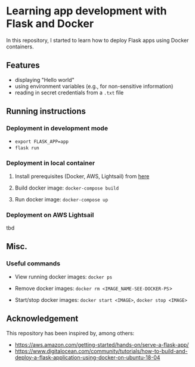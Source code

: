 # Learning app development with Flask and Docker

In this repository, I started to learn how to deploy Flask apps using Docker containers.

## Features
- displaying "Hello world"
- using environment variables (e.g., for non-sensitive information)
- reading in secret credentials from a `.txt` file

## Running instructions

### Deployment in development mode

- `export FLASK_APP=app`
- `flask run`

### Deployment in local container
1. Install prerequisites (Docker, AWS, Lightsail) from [here](https://aws.amazon.com/getting-started/hands-on/serve-a-flask-app/)

2. Build docker image: `docker-compose build`

3. Run docker image: `docker-compose up`

### Deployment on AWS Lightsail

tbd

## Misc.

### Useful commands

- View running docker images: `docker ps`

- Remove docker images: `docker rm <IMAGE_NAME-SEE-DOCKER-PS`>

- Start/stop docker images: `docker start <IMAGE>`, `docker stop <IMAGE>`

## Acknowledgement

This repository has been inspired by, among others:

- https://aws.amazon.com/getting-started/hands-on/serve-a-flask-app/
- https://www.digitalocean.com/community/tutorials/how-to-build-and-deploy-a-flask-application-using-docker-on-ubuntu-18-04
